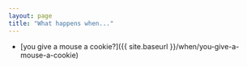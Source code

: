 ```yaml
---
layout: page
title: "What happens when..."
---
```


* [you give a mouse a cookie?]({{ site.baseurl }}/when/you-give-a-mouse-a-cookie)